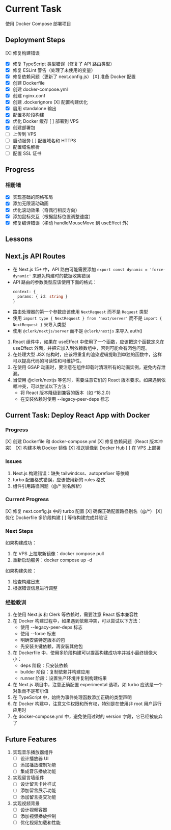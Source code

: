 # Current Task

使用 Docker Compose 部署项目

## Deployment Steps
[X] 修复构建错误
  - [X] 修复 TypeScript 类型错误（修复了 API 路由类型）
  - [X] 修复 ESLint 警告（处理了未使用的变量）
  - [X] 修复依赖问题（更新了 next.config.js）
[X] 准备 Docker 配置
  - [X] 创建 Dockerfile
  - [X] 创建 docker-compose.yml
  - [X] 创建 nginx.conf
  - [X] 创建 .dockerignore
[X] 配置构建优化
  - [X] 启用 standalone 输出
  - [X] 配置多阶段构建
  - [X] 优化 Docker 缓存
[ ] 部署到 VPS
  - [X] 创建部署包
  - [ ] 上传到 VPS
  - [ ] 启动服务
[ ] 配置域名和 HTTPS
  - [ ] 配置域名解析
  - [ ] 配置 SSL 证书

## Progress

### 相册墙
- [X] 实现基础的网格布局
- [X] 添加无限滚动动画
- [X] 优化滚动效果（奇偶行相反方向）
- [X] 添加鼠标交互（根据鼠标位置调整速度）
- [X] 修复编译错误（移动 handleMouseMove 到 useEffect 外）

## Lessons

## Next.js API Routes
- 在 Next.js 15+ 中，API 路由可能需要添加 `export const dynamic = 'force-dynamic'` 来避免构建时的数据收集错误
- API 路由的参数类型应该使用下面的格式：
  ```typescript
  context: { 
    params: { id: string } 
  }
  ```
- 路由处理器的第一个参数应该使用 `NextRequest` 而不是 `Request` 类型
- 使用 `import type { NextRequest } from 'next/server'` 而不是 `import { NextRequest }` 来导入类型
- 使用 `@clerk/nextjs/server` 而不是 `@clerk/nextjs` 来导入 auth()



1. React 组件中，如果在 useEffect 中使用了一个函数，应该把这个函数定义在 useEffect 外面，并把它加入到依赖数组中，否则可能会有闭包问题。
2. 在处理大型 JSX 结构时，应该将重复的渲染逻辑提取到单独的函数中，这样可以提高代码的可读性和可维护性。
3. 在使用 GSAP 动画时，要注意在组件卸载时清理所有的动画实例，避免内存泄漏。
4. 当使用 @clerk/nextjs 等包时，需要注意它们的 React 版本要求。如果遇到依赖冲突，可以尝试以下方法：
   - 将 React 版本降级到兼容的版本（如 ^18.2.0）
   - 在安装依赖时使用 --legacy-peer-deps 标志

## Current Task: Deploy React App with Docker

### Progress
[X] 创建 Dockerfile 和 docker-compose.yml
[X] 修复依赖问题（React 版本冲突）
[X] 构建本地 Docker 镜像
[X] 推送镜像到 Docker Hub
[ ] 在 VPS 上部署

### Issues
1. Next.js 构建错误：缺失 tailwindcss、autoprefixer 等依赖
2. turbo 配置格式错误，应该使用新的 rules 格式
3. 组件引用路径问题（@/* 别名解析）

### Current Progress
[X] 修复 next.config.js 中的 turbo 配置
[X] 确保正确配置路径别名（@/*）
[X] 优化 Dockerfile 多阶段构建
[ ] 等待构建完成并验证

### Next Steps
如果构建成功：
1. 在 VPS 上拉取新镜像：docker compose pull
2. 重新启动服务：docker compose up -d

如果构建失败：
1. 检查构建日志
2. 根据错误信息进行调整

### 经验教训
1. 在使用 Next.js 和 Clerk 等依赖时，需要注意 React 版本兼容性
2. 在 Docker 构建过程中，如果遇到依赖冲突，可以尝试以下方法：
   - 使用 --legacy-peer-deps 标志
   - 使用 --force 标志
   - 明确安装特定版本的包
   - 先安装关键依赖，再安装其他包
3. 在 Dockerfile 中，使用多阶段构建可以提高构建成功率并减小最终镜像大小：
   - deps 阶段：只安装依赖
   - builder 阶段：复制依赖并构建应用
   - runner 阶段：设置生产环境并复制构建结果
4. 在 Next.js 项目中，注意正确配置 experimental 选项，如 turbo 应该是一个对象而不是布尔值
5. 在 TypeScript 中，始终为事件处理函数添加正确的类型声明
6. 在 Docker 构建中，注意文件权限和所有权，特别是在使用非 root 用户运行应用时
7. 在 docker-compose.yml 中，避免使用过时的 version 字段，它已经被废弃了

## Future Features

1. 实现音乐播放器组件
   - [ ] 设计播放器 UI
   - [ ] 添加播放控制功能
   - [ ] 集成音乐播放功能

2. 实现留言墙组件
   - [ ] 设计留言卡片样式
   - [ ] 添加留言展示功能
   - [ ] 添加留言提交功能

3. 实现视频背景
   - [ ] 设计视频容器
   - [ ] 添加视频播放控制
   - [ ] 优化视频加载和性能
